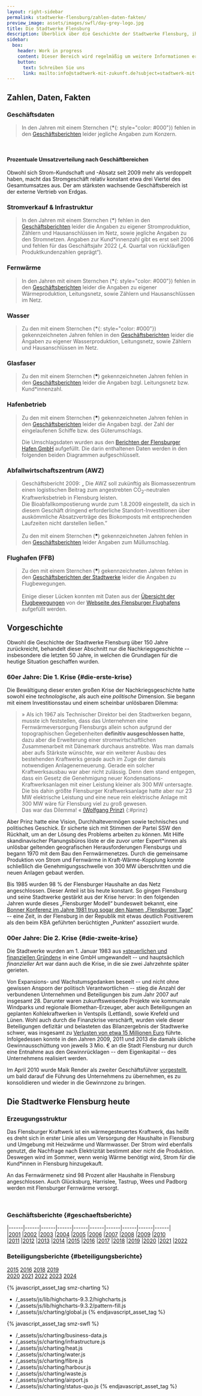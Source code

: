 ```yaml
---
layout: right-sidebar
permalink: stadtwerke-flensburg/zahlen-daten-fakten/
preview_image: assets/images/swfl/day-grey-logo.jpg
title: Die Stadtwerke Flensburg
description: Überblick über die Geschichte der Stadtwerke Flensburg, ihrer Erzeugungsstuktur und wirtschaftlicher Daten der einzelnen Geschäftsbereiche.
sidebar:
  box:
    header: Work in progress
    content: Dieser Bereich wird regelmäßig um weitere Informationen ergänzt. Falls Sie noch offene Fragen haben, schauen Sie doch demnächst noch einmal vorbei oder wenden sich direkt an uns.
    button:
      text: Schreiben Sie uns
      link: mailto:info@stadtwerk-mit-zukunft.de?subject=stadtwerk-mit-zukunft.de
---
```


## Zahlen, Daten, Fakten

### Geschäftsdaten

<div class="row">
  <figure id="umsatz-entwicklung" class="col-6 col-12-wide">
  </figure>
  <figure id="gewinn-entwicklung" class="col-6 col-12-wide">
  </figure>
</div>

> In den Jahren mit einem Sternchen (**\***{: style="color: #000"}) fehlen in den [Geschäftsberichten](#geschaeftsberichte) leider jegliche Angaben zum Konzern.
<br>

<div class="row">
  <figure id="kapitalstruktur" class="col-6 col-12-wide">
  </figure>
  <figure id="gewinnabfuehrung-stadt" class="col-6 col-12-wide">
  </figure>
</div>

#### Prozentuale Umsatzverteilung nach Geschäftbereichen

<div class="row">
  <figure id="umsatz-nach-produkten-verlauf" class="col-8 col-12-wide">
  </figure>
  <div class="col-4 col-12-wide">
    <p>
      Obwohl sich Strom-Kundschaft und -Absatz seit 2009 mehr als verdoppelt haben, macht 
      das Stromgeschäft relativ konstant etwa drei Viertel des Gesamtumsatzes aus. Der am stärksten wachsende Geschäftsbereich 
      ist der externe Vertrieb von Erdgas.
    </p>
  </div>
</div>

### Stromverkauf & Infrastruktur

<div class="row">
  <figure id="strom" class="col-6 col-12-wide">
  </figure>
  <figure id="stromnetz" class="col-6 col-12-wide">
  </figure>
</div>

<div class="row">
  <figure id="stromabsatz-vs-kundschaft" class="col-6 col-12-wide">
  </figure>
  <blockquote class="col-6 col-12-wide">
    <p>
      In den Jahren mit einem Sternchen (<strong style="font-color: #000">*</strong>) fehlen in den <a href="#geschaeftsberichte">Geschäftsberichten</a> leider die Angaben zu eigener Stromproduktion, Zählern und Hausanschlüssen im Netz, sowie jegliche Angaben zu den Stromnetzen. Angaben zur Kund*innenzahl gibt es erst seit 2006 und fehlen für das Geschäftsjahr 2022 („4. Quartal von rückläufigen Produktkundenzahlen geprägt“).
    </p>
  </blockquote>
</div>

### Fernwärme

<div class="row">
  <figure id="waermeabsatz" class="col-6 col-12-wide">
  </figure>
  <figure id="waermenetz" class="col-6 col-12-wide">
  </figure>
</div>

> In den Jahren mit einem Sternchen (**\***{: style="color: #000"}) fehlen in den [Geschäftsberichten](#geschaeftsberichte) leider die Angaben zu eigener Wärmeproduktion, Leitungsnetz, sowie Zählern und Hausanschlüssen im Netz.

### Wasser

<div class="row">
  <figure id="wasserabsatz" class="col-6 col-12-wide">
  </figure>
  <figure id="wassernetz" class="col-6 col-12-wide">
  </figure>
</div>

> Zu den mit einem Sternchen (**\***{: style="color: #000"}) gekennzeichneten Jahren fehlen in den [Geschäftsberichten](#geschaeftsberichte) leider die Angaben zu eigener Wasserproduktion, Leitungsnetz, sowie Zählern und Hausanschlüssen im Netz.

### Glasfaser

<div class="row">
  <figure id="glasfaser-chart" class="col-6 col-12-wide">
  </figure>
  <blockquote class="col-6 col-12-wide">
    <p>
      Zu den mit einem Sternchen (<strong style="color: #000">*</strong>) gekennzeichneten Jahren fehlen in den <a href="#geschaeftsberichte">Geschäftsberichten</a> leider die Angaben bzgl. Leitungsnetz bzw. Kund*innenzahl.
    </p>
  </blockquote>
</div>

### Hafenbetrieb

<div class="row">
  <figure id="hafen" class="col-6 col-12-wide">
  </figure>
  <blockquote class="col-6 col-12-wide">
    <p>
      Zu den mit einem Sternchen (<strong style="color: #000">*</strong>) gekennzeichneten Jahren fehlen in den <a href="#geschaeftsberichte">Geschäftsberichten</a> leider die Angaben bzgl. der Zahl der eingelaufenen Schiffe bzw. des Güterumschlags.
    </p>
    <p>
      Die Umschlagsdaten wurden aus den <a href="https://web.archive.org/web/20240505220208/http://www.flensburgerhafen.de/fileadmin/user_upload/Gueterumschlag_von_2004-2023.pdf">Berichten der Flensburger Hafen GmbH</a> aufgefüllt. Die darin enthaltenen Daten werden in den folgenden beiden Diagrammen
      aufgeschlüsselt.
    </p>
  </blockquote>
</div>

<div class="row">
  <figure id="hafen-stadtwerke-kai" class="col-6 col-12-wide"></figure>
  <figure id="hafen-ost" class="col-6 col-12-wide"></figure>
</div>

### Abfallwirtschaftszentrum (AWZ)

<div class="row">
  <figure id="awz-umschlag" class="col-6 col-12-wide">
  </figure>
  <blockquote class="col-6 col-12-wide">
    <p>
      Geschäftsbericht 2009: „ Die AWZ soll zukünftig als Biomassezentrum einen logistischen Beitrag zum angestrebten CO<sub>2</sub>-neutralen Kraftwerksbetrieb in Flensburg leisten.<br>Die Bioabfallkompostierung wurde zum 1.8.2009 eingestellt, da sich in diesem Geschäft dringend erforderliche Standort-Investitionen über auskömmliche Absatzverträge des Biokomposts mit entsprechenden Laufzeiten nicht darstellen ließen.”<br><br>
      Zu den mit einem Sternchen (<strong style="color: #000">*</strong>) gekennzeichneten Jahren fehlen in den <a href="#geschaeftsberichte">Geschäftsberichten</a> leider Angaben zum Müllumschlag.
    </p>
  </blockquote>
</div>

### Flughafen (FFB)

<div class="row">
  <figure id="flugbewegungen" class="col-6 col-12-wide">
  </figure>
  <blockquote class="col-6 col-12-wide">
    <p>
      Zu den mit einem Sternchen (<strong style="color: #000">*</strong>) gekennzeichneten Jahren fehlen in den <a href="#geschaeftsberichte">Geschäftsberichten der Stadtwerke</a> leider die Angaben zu Flugbewegungen.<br><br>
      Einige dieser Lücken konnten mit Daten aus der <a href="https://web.archive.org/web/20220718014307/https://www.flensburger-flughafen.de/images/pdf/Flugbewegungen_ab_2012.pdf">Übersicht der Flugbewegungen</a> von der <a href="https://www.flensburger-flughafen.de">Webseite des Flensburger Flughafens</a> aufgefüllt werden.
    </p>
  </blockquote>
</div>


## Vorgeschichte

Obwohl die Geschichte der Stadtwerke Flensburg über 150 Jahre zurückreicht, behandelt dieser Abschnitt nur die Nachkriegsgeschichte -- insbesondere die letzten 50 Jahre, in welchen die Grundlagen für die heutige Situation geschaffen wurden.

### 60er Jahre: Die 1. Krise {#die-erste-krise}

Die Bewältigung dieser ersten großen Krise der Nachkriegsgeschichte hatte sowohl eine *technologische*, als auch eine *politische* Dimension. Sie begann mit einem Investitionsstau und einem scheinbar unlösbaren Dilemma:

> » Als ich 1967 als Technischer Direktor bei den Stadtwerken begann, musste ich feststellen, dass das Unternehmen eine Fernwärmeversorgung Flensburgs allein schon aufgrund der topographischen Gegebenheiten **definitiv ausgeschlossen hatte**, dazu aber die Erweiterung einer stromwirtschaftlichen Zusammenarbeit mit Dänemark durchaus anstrebte. Was man damals aber aufs Stärkste wünschte, war ein weiterer Ausbau des bestehenden Kraftwerks gerade auch im Zuge der damals notwendigen Anlagenerneuerung. Gerade ein solcher Kraftwerksausbau war aber nicht zulässig. Denn dem stand entgegen, dass ein Gesetz die Genehmigung neuer Kondensations-Kraftwerksanlagen mit einer Leistung kleiner als 300 MW untersagte. Die bis dahin größte Flensburger Kraftwerksanlage hatte aber nur 23 MW elektrische Leistung und eine neue rein elektrische Anlage mit 300 MW wäre für Flensburg viel zu groß gewesen.   
Das war das Dilemma! « [(Wolfgang Prinz)][prinz-interview]
{:#prinz}

Aber Prinz hatte eine Vision, Durchhaltevermögen sowie technisches und politisches Geschick. Er sicherte sich mit Stimmen der Partei SSW den Rückhalt, um an der Lösung des Problems arbeiten zu können. Mit Hilfe skandinavischer Planungsbüros löste er die zuvor unter Expert*innen als unlösbar geltenden geografischen Herausforderungen Flensburgs und begann 1970 mit dem Bau den Fernwärmenetzes. Durch die gemeinsame Produktion von Strom und Fernwärme in Kraft-Wärme-Kopplung konnte schließlich die Genehmigungsschwelle von 300 MW überschritten und die neuen Anlagen gebaut werden. 

Bis 1985 wurden 98 % der Flensburger Haushalte an das Netz angeschlossen. Dieser Anteil ist bis heute konstant. So gingen Flensburg und seine Stadtwerke gestärkt aus der Krise hervor: In den folgenden Jahren wurde dieses „Flensburger Modell“ bundesweit bekannt, eine [Bonner Konferenz im Jahre 1981 trug sogar den Namen „Flensburger Tage“](prinz-spiegel) -- eine Zeit, in der Flensburg in der Republik mit etwas deutlich Positiverem als den beim KBA geführten berüchtigten „Punkten“ assoziiert wurde.

### 00er Jahre: Die 2. Krise {#die-zweite-krise}

Die Stadtwerke wurden am 1. Januar 1983 aus [»steuerlichen und finanziellen Gründen«][umwandlung-gmbh] in eine GmbH umgewandelt -- und hauptsächlich *finanzieller* Art war dann auch die Krise, in die sie zwei Jahrzehnte später gerieten.

Von Expansions- und Wachstumsgedanken beseelt -- und nicht ohne gewissen Ansporn der politisch Verantwortlichen -- stieg die Anzahl der verbundenen Unternehmen und Beteiligungen bis zum Jahr 2007 auf insgesamt 28. Darunter waren zukunftsweisende Projekte wie kommunale Windparks und regionale Biomethan-Erzeuger, aber auch Beteiligungen an geplanten Kohlekraftwerken in Ventspils (Lettland), sowie Krefeld und Lünen. Wohl auch durch die Finanzkrise verschärft, wurden viele dieser Beteiligungen defizitär und belasteten das Bilanzergebnis der Stadtwerke schwer, was insgesamt zu [Verlusten von etwa 15 Millionen Euro][wolfskeil-nicht-entlastet] führte. Infolgedessen konnte in den Jahren 2009, 2011 und 2013 die damals übliche Gewinnausschüttung von jeweils 3 Mio. € an die Stadt Flensburg nur durch eine Entnahme aus den Gewinnrücklagen -- dem Eigenkapital -- des Unternehmens realisiert werden.

Im April 2010 wurde Maik Render als zweiter Geschäftsführer [vorgestellt][introducing-render], um bald darauf die Führung des Unternehmens zu übernehmen, es zu konsolidieren und wieder in die Gewinnzone zu bringen.

## Die Stadtwerke Flensburg heute

### Erzeugungsstruktur

Das Flensburger Kraftwerk ist ein wärmegesteuertes Kraftwerk, das heißt es dreht sich in erster Linie alles um Versorgung der Haushalte in Flensburg und Umgebung mit Heizwärme und Warmwasser. Der Strom wird ebenfalls genutzt, die Nachfrage nach Elektrizität bestimmt aber nicht die Produktion. Deswegen wird im Sommer, wenn wenig Wärme benötigt wird, Strom für die Kund*innen in Flensburg hinzugekauft. 

An das Fernwärmenetz sind 98 Prozent aller Haushalte in Flensburg angeschlossen. Auch Glücksburg, Harrislee, Tastrup, Wees und Padborg werden mit Flensburger Fernwärme versorgt.

<div class="row">
  <figure id="umsatz-nach-produkten" class="col-8 col-12-normal col-12-mobile">
  </figure>
</div>

<br>

### Geschäftsberichte {#geschaeftsberichte}

|------|------|------|------|------|------|------|------|------|------|
|[2001]&nbsp;|[2002]&nbsp;|[2003]&nbsp;|[2004]&nbsp;|[2005]&nbsp;|[2006]&nbsp;|[2007]&nbsp;|[2008]&nbsp;|[2009]&nbsp;|[2010]
|[2011]&nbsp;|[2012]&nbsp;|[2013]&nbsp;|[2014]&nbsp;|[2015]&nbsp;|[2016]&nbsp;|[2017]&nbsp;|[2018]&nbsp;|[2019]&nbsp;|[2020]
|[2021]&nbsp;|[2022]

### Beteiligungsberichte {#beteiligungsberichte}

 [2015](https://web.archive.org/web/20240524043813/https://ratsinfo.flensburg.de/sdnetrim/UGhVM0hpd2NXNFdFcExjZSIoYTDT0Kl4DJoBQlX-iX3R1yA3uIPNAxiWsJK02QQO/Beteiligungsbericht_2015.pdf) 
 [2016](https://web.archive.org/web/20240524043710/https://ratsinfo.flensburg.de/sdnetrim/UGhVM0hpd2NXNFdFcExjZeKVxInJDugivHLJbEoScpW7Ny-nBb0yp_VXYmOFUHiT/Beteiligungsbericht_2016.pdf) 
 [2018](https://web.archive.org/web/20240524043235/https://ratsinfo.flensburg.de/sdnetrim/UGhVM0hpd2NXNFdFcExjZbGvfVbLA7UndCMjuw0AoGHrR99hEdcerLvHO4zOoksr/Beteiligungsbericht_2018.pdf) 
 [2019](https://web.archive.org/web/20240524042328/https://ratsinfo.flensburg.de/sdnetrim/UGhVM0hpd2NXNFdFcExjZd2gczc3IDKIhte5DgnpFYUN6WRiJML2inJAXj3SMCrA/Beteiligungsbericht_2019.pdf)  
 [2020](https://web.archive.org/web/20240524042213/https://ratsinfo.flensburg.de/sdnetrim/UGhVM0hpd2NXNFdFcExjZdZdz4SmcIC0f7Kq8_dBuanrzAt3G5zYXRzufxjWrtOO/Beteiligungsbericht_2020.pdf) 
 [2021](https://web.archive.org/web/20240513121605/https://ratsinfo.flensburg.de/sdnetrim/UGhVM0hpd2NXNFdFcExjZeeO4F7DOVyUIqWOOIPtffq1rrRl1k-ORxgYIel0pLR6/Beteiligungsbericht_2021.pdf) 
 [2022](https://web.archive.org/web/20240524042706/https://ratsinfo.flensburg.de/sdnetrim/UGhVM0hpd2NXNFdFcExjZRvmOyT1bh8num0qvXgN4JKP3iq15JVSHHH9Ar4WJMhP/Beteiligungsbericht_2022.pdf) 
 [2023](https://web.archive.org/web/20240524042814/https://ratsinfo.flensburg.de/sdnetrim/UGhVM0hpd2NXNFdFcExjZS-fizcTvazoz0lP9bfqW6MYukSltJwxLcVLggJJRbcj/Beteiligungsbericht_2023.pdf) 
 [2024](https://web.archive.org/web/20240524043145/https://ratsinfo.flensburg.de/sdnetrim/UGhVM0hpd2NXNFdFcExjZXxk5iW9t9hcu5RpXH_VbENdaMQQk4YoFGGlsN_PN3tO/Beteiligungsbericht_2024.pdf)


  [prinz-interview]: https://www.foerde.news/news/vater-der-flensburger-fernwaerme-verstorben.html
  [prinz-spiegel]: https://www.spiegel.de/spiegel/print/d-14326706.html
  [umwandlung-gmbh]: https://www.ulrich-jochimsen.de/files/Monopol_1%2013.pdf
  [fl-atomstromfrei]: https://web.archive.org/web/20210606222838/https://www.stadtwerke-flensburg.de/fileadmin/_migrated/content_uploads/flensburg-atomstromfrei-shz-beilage.pdf
  [introducing-render]: https://web.archive.org/web/20210116150455/https://www.stadtwerke-flensburg.de/unternehmen/news/news/matthias-wolfskeil-stellt-kollegen-beim-4-flensburger-energieforum-vor-maik-render-technischer-ges/?tx_news_pi1%5Bcontroller%5D=News&tx_news_pi1%5Baction%5D=detail&cHash=ea5d1578dbc441a4eebad8b47d3a65cc
  [wolfskeil-nicht-entlastet]: https://www.shz.de/lokales/flensburger-tageblatt/keine-entlastung-fuer-den-ex-chef-id175722.html

  [2022]: https://web.archive.org/web/20230612005040/https://www.stadtwerke-flensburg.de/fileadmin/user_upload/geschaeftsberichte/2022/230530_GB22_final.pdf
  [2021]: https://web.archive.org/web/20220718014352/https://www.stadtwerke-flensburg.de/fileadmin/user_upload/geschaeftsberichte/2021/stadtwerke-flensburg-geschaeftsbericht-2021.pdf
  [2020]: https://web.archive.org/web/20210606222751/https://www.stadtwerke-flensburg.de/fileadmin/user_upload/pdf/geschaeftsberichte/swfl-geschaeftsbericht-2020.pdf
  [2019]: https://web.archive.org/web/20210606222714/https://www.stadtwerke-flensburg.de/fileadmin/user_upload/pdf/geschaeftsberichte/swfl-geschaeftsbericht-2019.pdf
  [2018]: https://web.archive.org/web/20210129195231/https://www.stadtwerke-flensburg.de/fileadmin/user_upload/pdf/geschaeftsberichte/swfl-geschaeftsbericht-2018.pdf
  [2017]: https://web.archive.org/web/20210129210538/https://www.stadtwerke-flensburg.de/fileadmin/user_upload/pdf/geschaeftsberichte/swfl-geschaeftsbericht-2017.pdf
  [2016]: https://web.archive.org/web/20210130224054/https://www.stadtwerke-flensburg.de/fileadmin/user_upload/pdf/geschaeftsberichte/swfl-geschaeftsbericht-2016.pdf
  [2015]: https://web.archive.org/web/20210606222621/https://www.stadtwerke-flensburg.de/fileadmin/user_upload/pdf/geschaeftsberichte/swfl-geschaeftsbericht-2015.pdf
  [2014]: https://web.archive.org/web/20210606222615/https://www.stadtwerke-flensburg.de/fileadmin/_migrated/content_uploads/swfl-geschaeftsbericht-2014.pdf
  [2013]: https://web.archive.org/web/20210606222429/https://www.stadtwerke-flensburg.de/fileadmin/_migrated/content_uploads/geschaeftsbericht-swfl-2013.pdf
  [2012]: https://web.archive.org/web/20201020052115/https://www.stadtwerke-flensburg.de/fileadmin/_migrated/content_uploads/GB2012_11.pdf
  [2011]: https://web.archive.org/web/20201020063039/https://www.stadtwerke-flensburg.de/fileadmin/_migrated/content_uploads/GB2011_12.pdf
  [2010]: https://web.archive.org/web/20210606222325/https://www.stadtwerke-flensburg.de/fileadmin/_migrated/content_uploads/GB2010_11.pdf
  [2009]: https://web.archive.org/web/20210606222234/https://www.stadtwerke-flensburg.de/fileadmin/_migrated/content_uploads/GB2009_11.pdf
  [2008]: https://web.archive.org/web/20210606222229/https://www.stadtwerke-flensburg.de/fileadmin/_migrated/content_uploads/GB2008_11.pdf
  [2007]: https://web.archive.org/web/20201020063602/https://www.stadtwerke-flensburg.de/fileadmin/_migrated/content_uploads/GB_StwFl_2007_09.pdf
  [2006]: https://web.archive.org/web/20210606222215/https://www.stadtwerke-flensburg.de/fileadmin/_migrated/content_uploads/GB_StwFl_2006_09.pdf
  [2005]: https://web.archive.org/web/20210606222139/https://www.stadtwerke-flensburg.de/fileadmin/_migrated/content_uploads/GB_StwFl_2005_09.pdf
  [2004]: https://web.archive.org/web/20210606222135/https://www.stadtwerke-flensburg.de/fileadmin/_migrated/content_uploads/GB_StwFl_2004_11.pdf
  [2003]: https://web.archive.org/web/20210606222059/https://www.stadtwerke-flensburg.de/fileadmin/_migrated/content_uploads/GB_StwFl_2003_10.pdf
  [2002]: https://web.archive.org/web/20210606222049/https://www.stadtwerke-flensburg.de/fileadmin/_migrated/content_uploads/GB_StwFl_2002_03.pdf
  [2001]: https://web.archive.org/web/20201020064054/https://www.stadtwerke-flensburg.de/fileadmin/_migrated/content_uploads/GB_StwFl_2001_11.pdf

<script>
  window.SWFL = {
    Business: {
      ByProduct: {{ site.data.swfl_business_by_product | jsonify }},
      Results: {{ site.data.swfl_business | jsonify }},
      Electricity: {{ site.data.swfl_overview_electricity | jsonify }},
      Heat: {{ site.data.swfl_overview_heat | jsonify }},
      Water: {{ site.data.swfl_overview_water | jsonify }},
      Fibre: {{ site.data.swfl_overview_fibre | jsonify }},
      Harbour: {{ site.data.swfl_overview_harbour | jsonify }},
      Waste: {{ site.data.swfl_overview_waste | jsonify }},
      Airport: {{ site.data.swfl_overview_airport | jsonify }}
    }
  }
</script>

{% javascript_asset_tag smz-charting %}
- /_assets/js/lib/highcharts-9.3.2/highcharts.js
- /_assets/js/lib/highcharts-9.3.2/pattern-fill.js
- /_assets/js/charting/global.js
{% endjavascript_asset_tag %}    

{% javascript_asset_tag smz-swfl %}
- /_assets/js/charting/business-data.js
- /_assets/js/charting/infrastructure.js
- /_assets/js/charting/heat.js
- /_assets/js/charting/water.js
- /_assets/js/charting/fibre.js
- /_assets/js/charting/harbour.js
- /_assets/js/charting/waste.js
- /_assets/js/charting/airport.js
- /_assets/js/charting/status-quo.js
{% endjavascript_asset_tag %}    
